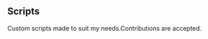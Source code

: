 ## Scripts
Custom scripts made to suit my needs.Contributions are accepted.














































































































